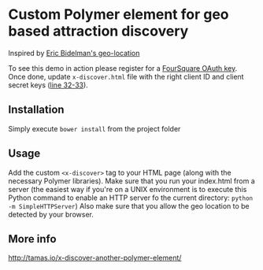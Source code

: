# Custom Polymer element for geo based attraction discovery

Inspired by <a href="http://ebidel.github.io/geo-location/components/geo-location/" target="_blank">Eric Bidelman's geo-location</a>

To see this demo in action please register for a <a href="https://foursquare.com/developers/apps" target="_blank">FourSquare OAuth key</a>. Once done, update <code>x-discover.html</code> file with the right client ID and client secret keys (<a href="https://github.com/tamaspiros/x-discover/blob/master/x-discover.html#L32-L33">line 32-33</a>).

## Installation
Simply execute <code>bower install</code> from the project folder

## Usage
Add the custom <code>&lt;x-discover></code> tag to your HTML page (along with the necessary Polymer libraries).  Make sure that you run your index.html from a server (the easiest way if you're on a UNIX environment is to execute this Python command to enable an HTTP server fo the current directory: <code>python -m SimpleHTTPServer</code>) Also make sure that you allow the geo location to be detected by your browser.

## More info
<a href="http://tamas.io/x-discover-another-polymer-element/">http://tamas.io/x-discover-another-polymer-element/</a>